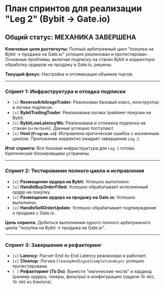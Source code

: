 # План спринтов для реализации "Leg 2" (Bybit -> Gate.io)

## Общий статус: МЕХАНИКА ЗАВЕРШЕНА

**Ключевые цели достигнуты:** Полный арбитражный цикл "покупка на Bybit -> продажа на Gate.io" успешно реализован и протестирован. Основные проблемы, включая подписку на стакан Bybit и корректную обработку ордеров на продажу в Gate.io, решены.

**Текущий фокус:** Настройка и оптимизация объемов торгов.

---

### Спринт 1: Инфраструктура и отладка подписки

*   `[x]` **ReverseArbitrageTrader**: Реализован базовый класс, конструктор и логика подписок.
*   `[x]` **BybitTrailingTrader**: Реализована логика трейлинг-покупки на Bybit.
*   `[x]` **BybitLowLatencyWs**: Реализована и отлажена подписка на стакан (`orderbook`). Данные успешно поступают.
*   `[x]` **Host (`Program.cs`)**: Исправлена критическая ошибка с жизненным циклом. Приложение корректно ожидает завершения `Leg 2`.

**Итог спринта:** Вся базовая инфраструктура для `Leg 2` готова. Критические блокировщики устранены.

---

### Спринт 2: Тестирование полного цикла и исправления

*   `[x]` **Размещение ордера на Bybit:** Успешно выполнено.
*   `[x]` **HandleBuyOrderFilled**: Успешно обрабатывает исполненный ордер на покупку.
*   `[x]` **Размещение ордера на продажу на Gate.io:** Успешно выполнено.
*   `[x]` **HandleSellOrderUpdate**: Успешно обрабатывает подтверждение о продаже с Gate.io.

**Цель спринта:** Добиться выполнения одного полного арбитражного цикла "покупка на Bybit -> продажа на Gate.io".

---

### Спринт 3: Завершение и рефакторинг

*   `[x]` **Latency**: Расчет End-to-End Latency реализован и работает.
*   `[x]` **Cleanup**: Логика `CleanupAndSignalCompletionAsync` успешно протестирована.
*   `[ ]` **Рефакторинг (To Do)**: Вынести "магические числа" и хардкод (размер ордера, тикеры, фильтры) в конфигурацию (задачи `TD-002`, `TD-005` из бэклога).